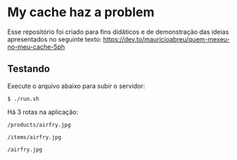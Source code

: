 # My cache haz a problem

Esse repositório foi criado para fins didáticos e de demonstração das ideias apresentados no seguinte texto: https://dev.to/mauricioabreu/quem-mexeu-no-meu-cache-5ph

## Testando

Execute o arquivo abaixo para subir o servidor:

```
$ ./run.sh
```

Há 3 rotas na aplicação:

`/products/airfry.jpg`

`/items/airfry.jpg`

`/airfry.jpg`
